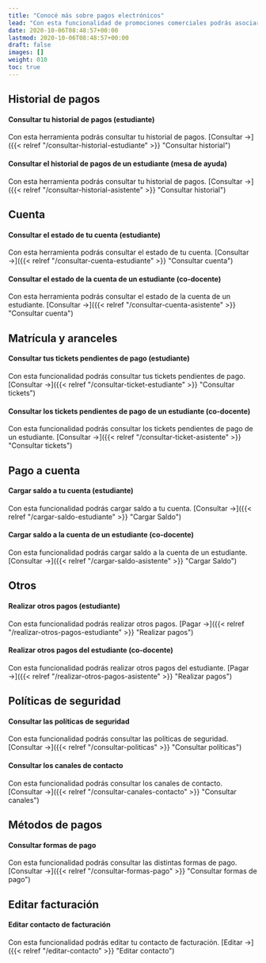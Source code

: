 ```yaml
---
title: "Conocé más sobre pagos electrónicos"
lead: "Con esta funcionalidad de promociones comerciales podrás asociar descuentos y beneficios a los tickets de estudiantes según los criterios de aplicación que definas. Además, puedes consultar los tickets pendientes de pago y las promociones financieras y comerciales vinculadas con ellos."
date: 2020-10-06T08:48:57+00:00
lastmod: 2020-10-06T08:48:57+00:00
draft: false
images: []
weight: 010
toc: true
---
```


## Historial de pagos

#### Consultar tu historial de pagos (estudiante)

Con esta herramienta podrás consultar tu historial de pagos. [Consultar →]({{< relref "/consultar-historial-estudiante" >}} "Consultar historial")

#### Consultar el historial de pagos de un estudiante (mesa de ayuda)

Con esta herramienta podrás consultar tu historial de pagos. [Consultar →]({{< relref "/consultar-historial-asistente" >}} "Consultar historial")

## Cuenta
#### Consultar el estado de tu cuenta (estudiante)

Con esta herramienta podrás consultar el estado de tu cuenta. [Consultar →]({{< relref "/consultar-cuenta-estudiante" >}} "Consultar cuenta")

#### Consultar el estado de la cuenta de un estudiante (co-docente)

Con esta herramienta podrás consultar el estado de la cuenta de un estudiante. [Consultar →]({{< relref "/consultar-cuenta-asistente" >}} "Consultar cuenta")

## Matrícula y aranceles
#### Consultar tus tickets pendientes de pago (estudiante)

Con esta funcionalidad podrás consultar tus tickets pendientes de pago. [Consultar →]({{< relref "/consultar-ticket-estudiante" >}} "Consultar tickets")

#### Consultar los tickets pendientes de pago de un estudiante (co-docente)

Con esta funcionalidad podrás consultar los tickets pendientes de pago de un estudiante. [Consultar →]({{< relref "/consultar-ticket-asistente" >}} "Consultar tickets")

## Pago a cuenta
#### Cargar saldo a tu cuenta (estudiante)

Con esta funcionalidad podrás cargar saldo a tu cuenta. [Consultar →]({{< relref "/cargar-saldo-estudiante" >}} "Cargar Saldo")

#### Cargar saldo a la cuenta de un estudiante (co-docente)

Con esta funcionalidad podrás cargar saldo a la cuenta de un estudiante. [Consultar →]({{< relref "/cargar-saldo-asistente" >}} "Cargar Saldo")

## Otros

#### Realizar otros pagos (estudiante)

Con esta funcionalidad podrás realizar otros pagos. [Pagar →]({{< relref "/realizar-otros-pagos-estudiante" >}} "Realizar pagos")

#### Realizar otros pagos del estudiante (co-docente)

Con esta funcionalidad podrás realizar otros pagos del estudiante. [Pagar →]({{< relref "/realizar-otros-pagos-asistente" >}} "Realizar pagos")

## Políticas de seguridad

#### Consultar las políticas de seguridad

Con esta funcionalidad podrás consultar las políticas de seguridad. [Consultar →]({{< relref "/consultar-politicas" >}} "Consultar políticas")

#### Consultar los canales de contacto

Con esta funcionalidad podrás consultar los canales de contacto. [Consultar →]({{< relref "/consultar-canales-contacto" >}} "Consultar canales")

## Métodos de pagos

#### Consultar formas de pago

Con esta funcionalidad podrás consultar las distintas formas de pago. [Consultar →]({{< relref "/consultar-formas-pago" >}} "Consultar formas de pago")

## Editar facturación

#### Editar contacto de facturación

Con esta funcionalidad podrás editar tu contacto de facturación. [Editar →]({{< relref "/editar-contacto" >}} "Editar contacto")
